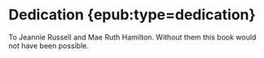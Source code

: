 # Dedication {epub:type=dedication}

To Jeannie Russell and Mae Ruth Hamilton.
Without them this book would not have been possible.
